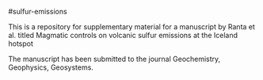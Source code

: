 #sulfur-emissions

This is a repository for supplementary material for a manuscript by Ranta et al. titled Magmatic controls on volcanic sulfur emissions at the Iceland hotspot

The manuscript has been submitted to the journal Geochemistry, Geophysics, Geosystems.
